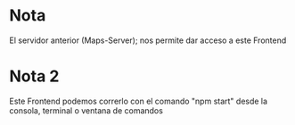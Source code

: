 # Nota
El servidor anterior (Maps-Server); nos permite dar acceso a este Frontend

# Nota 2
Este Frontend podemos correrlo con el comando "npm start" desde la consola, terminal o ventana de comandos